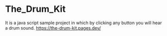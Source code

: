 # The_Drum_Kit
 It is a java script sample project in which by clicking any button you will hear a drum sound.
 https://the-drum-kit.pages.dev/
